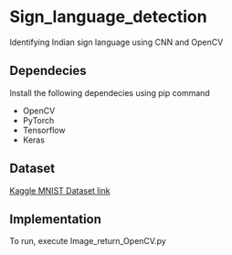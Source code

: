 # Sign_language_detection
Identifying Indian sign language using CNN and OpenCV

## Dependecies
Install the following dependecies using pip command 

* OpenCV
* PyTorch
* Tensorflow
* Keras

## Dataset 
[Kaggle MNIST Dataset link](https://www.kaggle.com/datamunge/sign-language-mnist)

## Implementation

To run, execute Image_return_OpenCV.py



